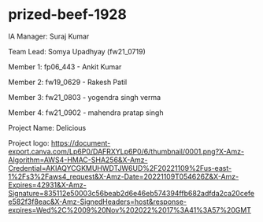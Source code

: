 # prized-beef-1928

IA Manager: Suraj Kumar

Team Lead: Somya Upadhyay (fw21_0719)


Member 1: fp06_443 - Ankit Kumar


Member 2: fw19_0629 - Rakesh Patil


Member 3: fw21_0803 - yogendra singh verma


Member 4: fw21_0902 - mahendra pratap singh


Project Name: Delicious


Project logo: https://document-export.canva.com/Lp6P0/DAFRXYLp6P0/6/thumbnail/0001.png?X-Amz-Algorithm=AWS4-HMAC-SHA256&X-Amz-Credential=AKIAQYCGKMUHWDTJW6UD%2F20221109%2Fus-east-1%2Fs3%2Faws4_request&X-Amz-Date=20221109T054626Z&X-Amz-Expires=42931&X-Amz-Signature=835112e50003c56beab2d6e46eb574394ffb682adfda2ca20cefee582f3f8eac&X-Amz-SignedHeaders=host&response-expires=Wed%2C%2009%20Nov%202022%2017%3A41%3A57%20GMT
